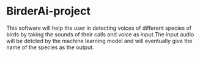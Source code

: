 # BirderAi-project
This software will help the user in detecting voices of different species of birds by taking the sounds of their calls and voice as input.The input audio will be detcted by the machine learning model and will eventually give the name of the species as the output.
